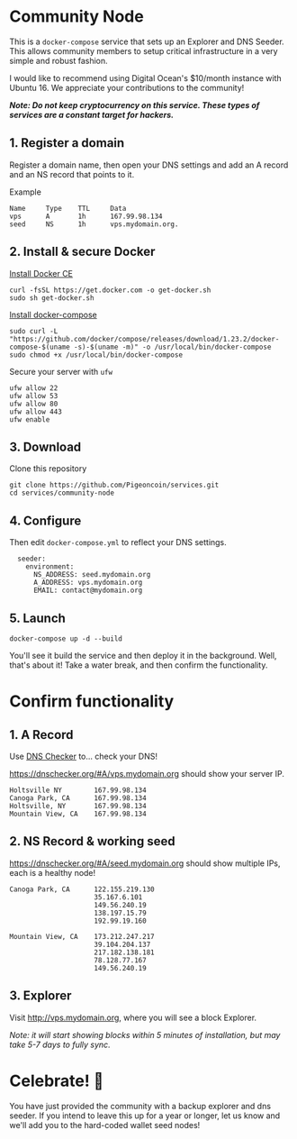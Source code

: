 Community Node
======

This is a `docker-compose` service that sets up an Explorer and DNS Seeder. This allows community members to setup critical infrastructure in a very simple and robust fashion.

I would like to recommend using Digital Ocean's $10/month instance with Ubuntu 16. We appreciate your contributions to the community!

***Note: Do not keep cryptocurrency on this service. These types of services are a constant target for hackers.***


1\. Register a domain
-----
Register a domain name, then open your DNS settings and add an A record and an NS record that points to it. 

Example

```
Name     Type    TTL     Data
vps      A       1h      167.99.98.134
seed     NS      1h      vps.mydomain.org.
```

2\. Install & secure Docker
------------------

[Install Docker CE](https://docs.docker.com/install/linux/docker-ce/ubuntu/)
```
curl -fsSL https://get.docker.com -o get-docker.sh
sudo sh get-docker.sh
```

[Install docker-compose](https://docs.docker.com/compose/install/)
```
sudo curl -L "https://github.com/docker/compose/releases/download/1.23.2/docker-compose-$(uname -s)-$(uname -m)" -o /usr/local/bin/docker-compose
sudo chmod +x /usr/local/bin/docker-compose
```

Secure your server with `ufw`
```
ufw allow 22 
ufw allow 53
ufw allow 80
ufw allow 443
ufw enable
```


3\. Download
-------------------

Clone this repository
```
git clone https://github.com/Pigeoncoin/services.git
cd services/community-node
```

4\. Configure
--------------------
Then edit `docker-compose.yml` to reflect your DNS settings.
```
  seeder:
    environment:
      NS_ADDRESS: seed.mydomain.org
      A_ADDRESS: vps.mydomain.org
      EMAIL: contact@mydomain.org
```

5\. Launch
-----------------

```
docker-compose up -d --build
```

You'll see it build the service and then deploy it in the background. Well, that's about it! Take a water break, and then confirm the functionality.

Confirm functionality
=====================

1\. A Record
------------

Use [DNS Checker](https://dnschecker.com) to... check your DNS!

https://dnschecker.org/#A/vps.mydomain.org should show your server IP.

```
Holtsville NY        167.99.98.134	
Canoga Park, CA      167.99.98.134	
Holtsville, NY       167.99.98.134	
Mountain View, CA    167.99.98.134
```

2\. NS Record & working seed
-------------------------------

https://dnschecker.org/#A/seed.mydomain.org should show multiple IPs, each is a healthy node!


```
Canoga Park, CA      122.155.219.130
                     35.167.6.101
                     149.56.240.19
                     138.197.15.79
                     192.99.19.160	

Mountain View, CA    173.212.247.217
                     39.104.204.137
                     217.182.138.181
                     78.128.77.167
                     149.56.240.19
```


3\. Explorer
------------

Visit http://vps.mydomain.org, where you will see a block Explorer.

*Note: it will start showing blocks within 5 minutes of installation, but may take 5-7 days to fully sync.*


Celebrate! 🎉
=============

You have just provided the community with a backup explorer and dns seeder. If you intend to leave this up for a year or longer, let us know and we'll add you to the hard-coded wallet seed nodes!
